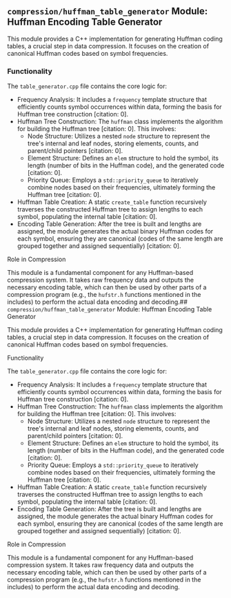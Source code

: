 ## `compression/huffman_table_generator` Module: Huffman Encoding Table Generator

This module provides a C++ implementation for generating Huffman coding tables, a crucial step in data compression. It focuses on the creation of canonical Huffman codes based on symbol frequencies.

### Functionality

The `table_generator.cpp` file contains the core logic for:

*   Frequency Analysis: It includes a `frequency` template structure that efficiently counts symbol occurrences within data, forming the basis for Huffman tree construction [citation: 0].
*   Huffman Tree Construction: The `huffman` class implements the algorithm for building the Huffman tree [citation: 0]. This involves:
    *   Node Structure: Utilizes a nested `node` structure to represent the tree's internal and leaf nodes, storing elements, counts, and parent/child pointers [citation: 0].
    *   Element Structure: Defines an `elem` structure to hold the symbol, its length (number of bits in the Huffman code), and the generated code [citation: 0].
    *   Priority Queue: Employs a `std::priority_queue` to iteratively combine nodes based on their frequencies, ultimately forming the Huffman tree [citation: 0].
*   Huffman Table Creation: A static `create_table` function recursively traverses the constructed Huffman tree to assign lengths to each symbol, populating the internal table [citation: 0].
*   Encoding Table Generation: After the tree is built and lengths are assigned, the module generates the actual binary Huffman codes for each symbol, ensuring they are canonical (codes of the same length are grouped together and assigned sequentially) [citation: 0].

Role in Compression

This module is a fundamental component for any Huffman-based compression system. It takes raw frequency data and outputs the necessary encoding table, which can then be used by other parts of a compression program (e.g., the `hufstr.h` functions mentioned in the includes) to perform the actual data encoding and decoding.## `compression/huffman_table_generator` Module: Huffman Encoding Table Generator

This module provides a C++ implementation for generating Huffman coding tables, a crucial step in data compression. It focuses on the creation of canonical Huffman codes based on symbol frequencies.

Functionality

The `table_generator.cpp` file contains the core logic for:

-   Frequency Analysis: It includes a `frequency` template structure that efficiently counts symbol occurrences within data, forming the basis for Huffman tree construction [citation: 0].
-   Huffman Tree Construction: The `huffman` class implements the algorithm for building the Huffman tree [citation: 0]. This involves:
    -   Node Structure: Utilizes a nested `node` structure to represent the tree's internal and leaf nodes, storing elements, counts, and parent/child pointers [citation: 0].
    -   Element Structure: Defines an `elem` structure to hold the symbol, its length (number of bits in the Huffman code), and the generated code [citation: 0].
    -   Priority Queue: Employs a `std::priority_queue` to iteratively combine nodes based on their frequencies, ultimately forming the Huffman tree [citation: 0].
-   Huffman Table Creation: A static `create_table` function recursively traverses the constructed Huffman tree to assign lengths to each symbol, populating the internal table [citation: 0].
-   Encoding Table Generation: After the tree is built and lengths are assigned, the module generates the actual binary Huffman codes for each symbol, ensuring they are canonical (codes of the same length are grouped together and assigned sequentially) [citation: 0].

Role in Compression

This module is a fundamental component for any Huffman-based compression system. It takes raw frequency data and outputs the necessary encoding table, which can then be used by other parts of a compression program (e.g., the `hufstr.h` functions mentioned in the includes) to perform the actual data encoding and decoding.
